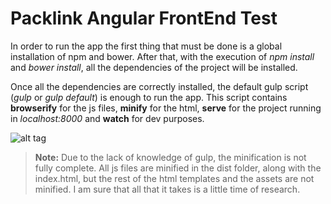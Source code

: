 # Packlink Angular FrontEnd Test

In order to run the app the first thing that must be done is a global installation of npm and bower. After that, with the execution of *npm install* and *bower install*, all the dependencies of the project will be installed.

Once all the dependencies are correctly installed, the default gulp script (*gulp* or *gulp default*) is enough to run the app. This script contains **browserify** for the js files, **minify** for the html, **serve** for the project running in *localhost:8000* and **watch** for dev purposes.

![alt tag](https://cloud.githubusercontent.com/assets/1917672/16958747/27bd5120-4de2-11e6-84b2-e4fc89ece118.png)

>**Note:**
>Due to the lack of knowledge of gulp, the minification is not fully complete. All js files are minified in the dist folder, along with the index.html, but the rest of the html templates and the assets are not minified. I am sure that all that it takes is a little time of research.